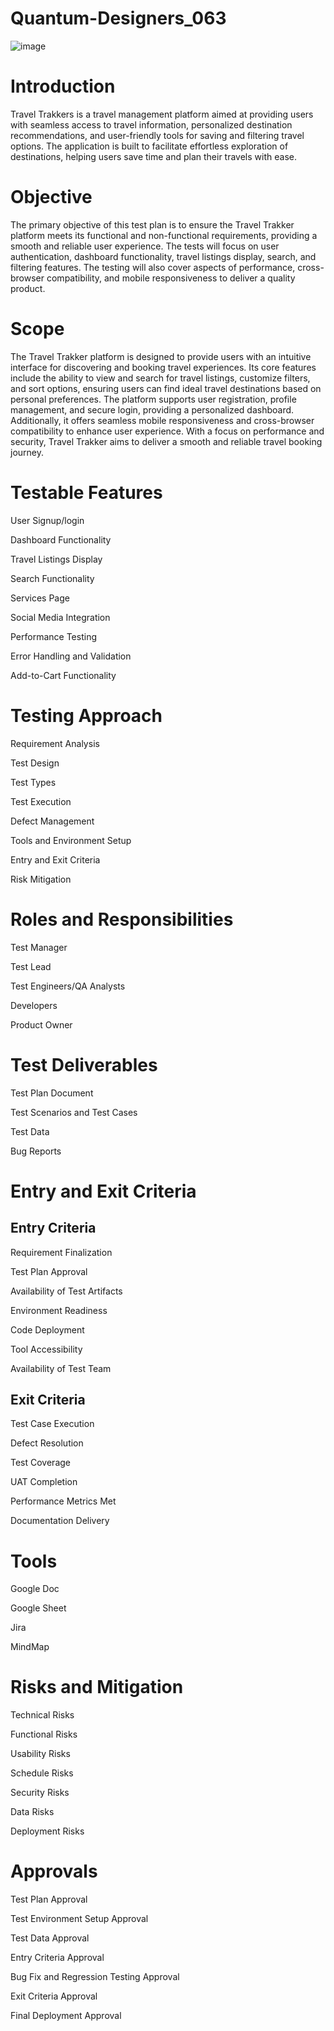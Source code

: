 # Quantum-Designers_063

![image](https://github.com/user-attachments/assets/c70e88c2-3ad7-42c2-a23a-3cdb402361cb)
# Introduction #
Travel Trakkers is a travel management platform aimed at providing users with seamless access to travel information, personalized destination recommendations, and user-friendly tools for saving and filtering travel options. The application is built to facilitate effortless exploration of destinations, helping users save time and plan their travels with ease.

#  Objective
The primary objective of this test plan is to ensure the Travel Trakker platform meets its functional and non-functional requirements, providing a smooth and reliable user experience. The tests will focus on user authentication, dashboard functionality, travel listings display, search, and filtering features. The testing will also cover aspects of performance, cross-browser compatibility, and mobile responsiveness to deliver a quality product.

#  Scope
The Travel Trakker platform is designed to provide users with an intuitive interface for discovering and booking travel experiences. Its core features include the ability to view and search for travel listings, customize filters, and sort options, ensuring users can find ideal travel destinations based on personal preferences. The platform supports user registration, profile management, and secure login, providing a personalized dashboard. Additionally, it offers seamless mobile responsiveness and cross-browser compatibility to enhance user experience. With a focus on performance and security, Travel Trakker aims to deliver a smooth and reliable travel booking journey.

# Testable Features
User Signup/login

Dashboard Functionality

Travel Listings Display

Search Functionality

Services Page

Social Media Integration

Performance Testing

Error Handling and Validation

Add-to-Cart Functionality

# Testing Approach
Requirement Analysis

Test Design

Test Types

Test Execution

Defect Management

Tools and Environment Setup

Entry and Exit Criteria

Risk Mitigation

# Roles and Responsibilities 
Test Manager

Test Lead

Test Engineers/QA Analysts

Developers

Product Owner

# Test Deliverables
Test Plan Document

Test Scenarios and Test Cases

Test Data

Bug Reports

# Entry and Exit Criteria

## Entry Criteria
Requirement Finalization

Test Plan Approval

Availability of Test Artifacts

Environment Readiness

Code Deployment

Tool Accessibility

Availability of Test Team

## Exit Criteria
Test Case Execution

Defect Resolution

Test Coverage

UAT Completion

Performance Metrics Met

Documentation Delivery

# Tools
Google Doc

Google Sheet

Jira

MindMap

# Risks and Mitigation
Technical Risks

Functional Risks

Usability Risks

Schedule Risks

Security Risks

Data Risks

Deployment Risks

# Approvals
Test Plan Approval

Test Environment Setup Approval

Test Data Approval

Entry Criteria Approval

Bug Fix and Regression Testing Approval

Exit Criteria Approval

Final Deployment Approval












